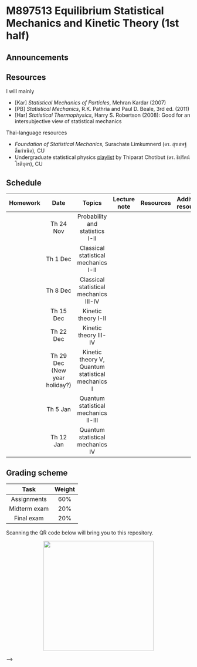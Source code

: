 # M897513 Equilibrium Statistical Mechanics and Kinetic Theory (1st half)

## Announcements


## Resources

I will mainly

* [Kar] *Statistical Mechanics of Particles*, Mehran Kardar (2007) 
* [PB] *Statistical Mechanics*, R.K. Pathria and Paul D. Beale, 3rd ed. (2011) 
* [Har] *Statistical Thermophysics*, Harry S. Robertson (2008): Good for an intersubjective view of statistical mechanics

Thai-language resources
* *Foundation of Statistical Mechanics*, Surachate Limkumnerd (ดร. สุรเชษฐ์ ลิ้มกำเนิด), CU
* Undergraduate statistical physics [playlist](https://www.youtube.com/playlist?list=PL0XuSm2_1reOH2Zsr0gKNA1uRCJ290eco) by Thiparat Chotibut (ดร. ธิปรัตน์ โชติบุตร), CU

## Schedule

|Homework|Date| Topics |Lecture note|Resources|Additional resources|
|:------:|:--:|:------:|:----------:|:--------:|:-------------------|
||Th 24 Nov|Probability and statistics I-II|
||Th 1 Dec|Classical statistical mechanics I-II|
||Th 8 Dec|Classical statistical mechanics III-IV|
||Th 15 Dec|Kinetic theory I-II|
||Th 22 Dec|Kinetic theory III-IV|
||Th 29 Dec (New year holiday?)|Kinetic theory V, Quantum statistical mechanics I|
||Th 5 Jan|Quantum statistical mechanics II-III|
||Th 12 Jan|Quantum statistical mechanics IV|



## Grading scheme
|Task|Weight|
|:------:|:--:|
|Assignments|60%|
|Midterm exam|20%|
|Final exam|20%|

Scanning the QR code below will bring you to this repository.

<p align="center">
  <img height="300" src="qr-code.png">
</p>-->

